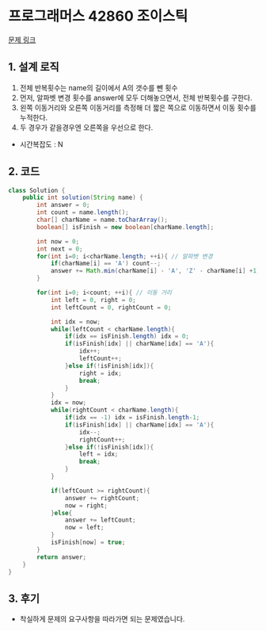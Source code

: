 # 프로그래머스 42860 조이스틱

[문제 링크](https://programmers.co.kr/learn/courses/30/lessons/42860)

## 1. 설계 로직

1. 전체 반복횟수는 name의 길이에서 A의 갯수를 뺀 횟수
2. 먼저, 알파벳 변경 횟수를 answer에 모두 더해놓으면서, 전체 반복횟수를 구한다.
3. 왼쪽 이동거리와 오른쪽 이동거리를 측정해 더 짧은 쪽으로 이동하면서 이동 횟수를 누적한다.
4. 두 경우가 같을경우엔 오른쪽을 우선으로 한다.

- 시간복잡도 : N

## 2. 코드

```java
class Solution {
    public int solution(String name) {
        int answer = 0;
        int count = name.length();
        char[] charName = name.toCharArray();
        boolean[] isFinish = new boolean[charName.length];

        int now = 0;
        int next = 0;
        for(int i=0; i<charName.length; ++i){ // 알파벳 변경
            if(charName[i] == 'A') count--;
            answer += Math.min(charName[i] - 'A', 'Z' - charName[i] +1);
        }

        for(int i=0; i<count; ++i){ // 이동 거리
            int left = 0, right = 0;
            int leftCount = 0, rightCount = 0;

            int idx = now;
            while(leftCount < charName.length){
                if(idx == isFinish.length) idx = 0;
                if(isFinish[idx] || charName[idx] == 'A'){
                    idx++;
                    leftCount++;
                }else if(!isFinish[idx]){
                    right = idx;
                    break;
                }
            }
            idx = now;
            while(rightCount < charName.length){
                if(idx == -1) idx = isFinish.length-1;
                if(isFinish[idx] || charName[idx] == 'A'){
                    idx--;
                    rightCount++;
                }else if(!isFinish[idx]){
                    left = idx;
                    break;
                }
            }

            if(leftCount >= rightCount){
                answer += rightCount;
                now = right;
            }else{
                answer += leftCount;
                now = left;
            }
            isFinish[now] = true;
        }
        return answer;
    }
}
```

## 3. 후기

- 착실하게 문제의 요구사항을 따라가면 되는 문제였습니다.
